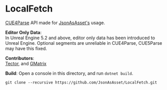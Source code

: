 # LocalFetch
[CUE4Parse](https://github.com/FabianFG/CUE4Parse) API made for [JsonAsAsset's](https://github.com/JsonAsAsset/JsonAsAsset) usage.

**Editor Only Data**:
<br> In Unreal Engine 5.2 and above, editor only data has been introduced to Unreal Engine. Optional segments are unreliable in CUE4Parse, CUE5Parse may have this fixed.

**Contributors**:
<br> [Tector](https://github.com/Tectors), and [GMatrix](https://github.com/GMatrixGames)

**Build**:
Open a console in this directory, and run `dotnet build`.

```
git clone --recursive https://github.com/JsonAsAsset/LocalFetch.git
```
